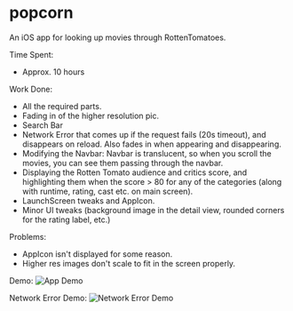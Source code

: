 popcorn
=======

An iOS app for looking up movies through RottenTomatoes.

Time Spent:
* Approx. 10 hours

Work Done:
* All the required parts.
* Fading in of the higher resolution pic.
* Search Bar
* Network Error that comes up if the request fails (20s timeout), and disappears on reload. Also fades in when appearing and disappearing.
* Modifying the Navbar: Navbar is translucent, so when you scroll the movies, you can see them passing through the navbar.
* Displaying the Rotten Tomato audience and critics score, and highlighting them when the score > 80 for any of the categories (along with runtime, rating, cast etc. on main screen).
* LaunchScreen tweaks and AppIcon.
* Minor UI tweaks (background image in the detail view, rounded corners for the rating label, etc.)

Problems:
* AppIcon isn't displayed for some reason.
* Higher res images don't scale to fit in the screen properly.

Demo:
![App Demo](http://i.imgur.com/1BuJidk.gif)

Network Error Demo:
![Network Error Demo](http://i.imgur.com/iuE5lLm.gif)
